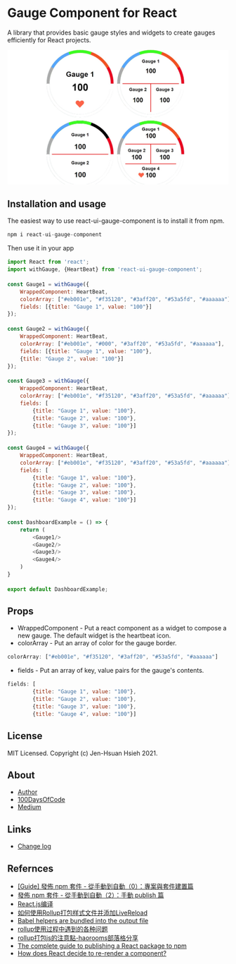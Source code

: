 # Gauge Component for React
A library that provides basic gauge styles and widgets to create gauges efficiently for React projects.

![screen shot](https://raw.githubusercontent.com/JenHsuan/react-gauge-component/master/demo/screen-shot.jpg)

## Installation and usage
The easiest way to use react-ui-gauge-component is to install it from npm.

```s
npm i react-ui-gauge-component
```

Then use it in your app

```javascript
import React from 'react';
import withGauge, {HeartBeat} from 'react-ui-gauge-component';

const Gauge1 = withGauge({
    WrappedComponent: HeartBeat,
    colorArray: ["#eb001e", "#f35120", "#3aff20", "#53a5fd", "#aaaaaa"],
    fields: [{title: "Gauge 1", value: "100"}]
});

const Gauge2 = withGauge({
    WrappedComponent: HeartBeat,
    colorArray: ["#eb001e", "#000", "#3aff20", "#53a5fd", "#aaaaaa"],
    fields: [{title: "Gauge 1", value: "100"},
    {title: "Gauge 2", value: "100"}]
});

const Gauge3 = withGauge({
    WrappedComponent: HeartBeat,
    colorArray: ["#eb001e", "#f35120", "#3aff20", "#53a5fd", "#aaaaaa"],
    fields: [
        {title: "Gauge 1", value: "100"},
        {title: "Gauge 2", value: "100"},
        {title: "Gauge 3", value: "100"}]
});

const Gauge4 = withGauge({
    WrappedComponent: HeartBeat,
    colorArray: ["#eb001e", "#f35120", "#3aff20", "#53a5fd", "#aaaaaa"],
    fields: [
        {title: "Gauge 1", value: "100"},
        {title: "Gauge 2", value: "100"},
        {title: "Gauge 3", value: "100"},
        {title: "Gauge 4", value: "100"}]
});

const DashboardExample = () => {
    return (
        <Gauge1/>
        <Gauge2/>
        <Gauge3/>
        <Gauge4/>
    )
}

export default DashboardExample;

```

## Props
* WrappedComponent -  Put a react component as a widget to compose a new gauge. The default widget is the heartbeat icon.
* colorArray - Put an array of color for the gauge border.

```javascript
colorArray: ["#eb001e", "#f35120", "#3aff20", "#53a5fd", "#aaaaaa"]
```

* fields - Put an array of key, value pairs for the gauge's contents.

```javascript
fields: [
        {title: "Gauge 1", value: "100"},
        {title: "Gauge 2", value: "100"},
        {title: "Gauge 3", value: "100"},
        {title: "Gauge 4", value: "100"}]
```

## License
MIT Licensed. Copyright (c) Jen-Hsuan Hsieh 2021.

## About
* [Author](https://jenhsuan.github.io/ALayman/profile.html)
* [100DaysOfCode](https://dev.to/jenhsuan)
* [Medium](https://medium.com/a-layman)

## Links
* [Change log]()

## Refernces
* [[Guide] 發佈 npm 套件 - 從手動到自動（0）：專案與套件建置篇](https://pjchender.github.io/2020/02/02/guide-%E7%99%BC%E4%BD%88-npm-%E5%A5%97%E4%BB%B6-%E5%BE%9E%E6%89%8B%E5%8B%95%E5%88%B0%E8%87%AA%E5%8B%95%EF%BC%880%EF%BC%89%EF%BC%9A%E5%B0%88%E6%A1%88%E8%88%87%E5%A5%97%E4%BB%B6%E5%BB%BA%E7%BD%AE%E7%AF%87/)
* [發佈 npm 套件 - 從手動到自動（2）：手動 publish 篇](https://pjchender.blogspot.com/2020/02/guide-npm-2.html)
* [React.js编译](https://chenshenhai.github.io/rollupjs-note/note/chapter04/01.html)
* [如何使用Rollup打包样式文件并添加LiveReload](https://www.w3cplus.com/javascript/learn-rollup-css.html)
* [Babel helpers are bundled into the output file](https://github.com/rollup/rollup-plugin-babel/issues/322)
* [rollup使用过程中遇到的各种问题](https://xudany.github.io/rollup/2019/08/13/rollup%E4%BD%BF%E7%94%A8%E8%BF%87%E7%A8%8B%E4%B8%AD%E9%81%87%E5%88%B0%E7%9A%84%E5%90%84%E7%A7%8D%E9%97%AE%E9%A2%98/)
* [rollup打包js的注意點-haorooms部落格分享](https://www.itread01.com/content/1542163957.html)
* [The complete guide to publishing a React package to npm](https://blog.logrocket.com/the-complete-guide-to-publishing-a-react-package-to-npm/)
* [How does React decide to re-render a component?](https://lucybain.com/blog/2017/react-js-when-to-rerender/)